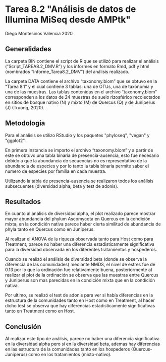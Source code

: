 # Tarea 8.2 "Análisis de datos de Illumina MiSeq desde AMPtk"

Diego Montesinos Valencia 2020

## Generalidades

La carpeta BIN contiene el script de R que se utilizó para realizar el análisis (“Script_TAREA8.2_DMV.R”) y los informes en formato Rmd, pdf y html (nombrados “Informe_Tarea8.2_DMV”) del análisis realizado.

La carpeta DATA contiene el archivo “taxonomy.biom” que se obtuvo en la “Tarea 8.1” y el cual contiene 3 tablas: una de OTUs, una de taxonomía y una de las muestras. Las tablas contenidas en el archivo “taxonomy.biom” corresponden a los datos  de 24 muestras de suelo rizosférico recolectados en sitios de bosque nativo (N) y mixto (M) de Quercus (Q) y de Juniperus (J) (Truong, 2020).

## Metodología

Para el análisis se utilizo RStudio y los paquetes "phyloseq", "vegan" y "ggplot2".

En primera instancia se importo el archivo “taxonomy.biom” y a partir de este se obtuvo una tabla binaria de presencia-ausencia, esto fue necesario debido a que la abundancia de secuencias no es representativo de la abundancia de especies y por lo tanto la tabla binaria permite saber el numero de especies por familia en cada muestra.

Utilizando la tabla de presencia-ausencia se realizaron todos los análisis subsecuentes (diversidad alpha, beta y test de adonis).

## Resultados

En cuanto al análisis de diversidad alpha, el plot realizado parece mostrar mayor abundancia del phylum Ascomycota en Quercus en la condición mixta, en la condición nativa parece haber cierta similitud de abundancia de phyla tanto en Quercus como en Juniperus.

Al realizar el ANOVA de la riqueza observada tanto para Host como para Treatment, parece no haber una diferencia estadisticamente significativa para la diversidad observada en los diferentes tratamientos y hospederos.

Cuando se realizó el análisis de diversidad beta (donde se observa la diferencia de las comunidades) mediante NMDS, el nivel de estres fue de 0.13 por lo que la ordinación fue relativamente buena, posteriormente al realizar el plot de la ordinación se observa que las muestras entre Quercus y Juniperus son mas parecidas en la condición mixta que en la condición nativa.

Por ultimo, se realizó el test de adonis para ver si había diferencias en la estructura de la comunidades tanto en Host como en Treatment,  al hacer dicho test se observa que hay diferencias estadisticamente significativas tanto en Treatment como en Host.

## Conclusión 

Al realizar este tipo de análisis, parece no haber una diferencia significativa en la diversidad alpha pero si en la diversidad beta, ademas hay diferencias en las estructura de la comunidades tanto en los hospederos (Quercus-Juniperus) como en los tratamientos (mixto-nativo).
 
